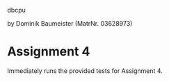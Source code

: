 dbcpu

by Dominik Baumeister (MatrNr. 03628973)

# Assignment 4

Immediately runs the provided tests for Assignment 4.